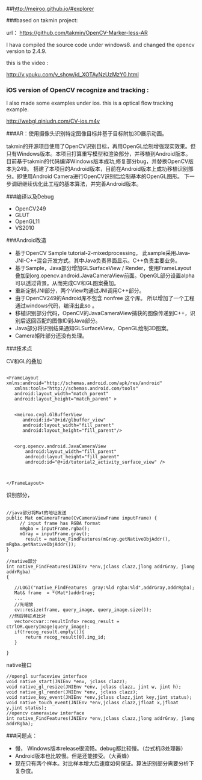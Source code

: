 ##http://meiroo.github.io/#explorer

###based on takmin project:

url： https://github.com/takmin/OpenCV-Marker-less-AR

I hava compiled the source code under windows8. and changed the opencv version to 2.4.9.

this is the video : 

http://v.youku.com/v_show/id_XOTAyNzUzMzY0.html 

### iOS version of OpenCV recognize and tracking : 

I also made some examples under ios. this is a optical flow tracking example.

http://webgl.qiniudn.com/CV-ios.m4v

###AR：使用摄像头识别特定图像目标并基于目标附加3D展示动画。

takmin的开源项目使用了OpenCV识别目标，再用OpenGL绘制增强现实效果。但只有Windows版本。本项目打算重写模型和渲染部分，并移植到Android版本。
目前基于takmin的代码编译Windows版本成功,修复部分bug，并替换OpenCV版本为249。
搭建了本项目的Android版本，目前在Android版本上成功移植识别部分。即使用Android Camera进行OpenCV识别后绘制基本的OpenGL图形。 下一步调研继续优化此工程的基本算法，并完善Android版本。

###编译以及Debug
 * OpenCV249
 * GLUT
 * OpenGL11
 * VS2010

###Android改造
 * 基于OpenCV Sample tutorial-2-mixedprocessing， 此sample采用Java-JNI-C++混合开发方式。其中Java负责界面显示。C++负责主要业务。
 * 基于Sample，Java部分增加GLSurfaceView / Render，使用FrameLayout叠加到org.opencv.android.JavaCameraView前面。OpenGL部分设置alpha可以透过背景。从而完成CV和GL图案叠加。
 * 重新定制JNI部分，两个View均通过JNI调用C++部分。
 * 由于OpenCV249的Android库不包含 nonfree 这个库。 所以增加了一个工程通过windows代码，编译出此so 。
 * 移植识别部分代码，OpenCV的JavaCameraView捕获的图像传递到C++，识别后返回匹配的图像ID到Java部分。
 * Java部分将识别结果通知GLSurfaceView，OpenGL绘制3D图案。
 * Camera矩阵部分还没有处理。
 
 ###技术点
 
 CV和GL的叠加
 
 ```
 
 <FrameLayout xmlns:android="http://schemas.android.com/apk/res/android"
    xmlns:tools="http://schemas.android.com/tools"
    android:layout_width="match_parent"
    android:layout_height="match_parent" >
    
    
    <meiroo.cvgl.GlBufferView
	   android:id="@+id/glbuffer_view"
	   android:layout_width="fill_parent"
	   android:layout_height="fill_parent"/>
	    

    <org.opencv.android.JavaCameraView
        android:layout_width="fill_parent"
        android:layout_height="fill_parent"
        android:id="@+id/tutorial2_activity_surface_view" />
    
    

</FrameLayout>
 ```
 
 
 识别部分，
 
 ```
 
 //java部分将Mat的地址发送
 public Mat onCameraFrame(CvCameraViewFrame inputFrame) {
      // input frame has RGBA format
      mRgba = inputFrame.rgba();
      mGray = inputFrame.gray();
  		result = native_FindFeatures(mGray.getNativeObjAddr(), mRgba.getNativeObjAddr());
}

//native部分
int native_FindFeatures(JNIEnv *env,jclass clazz,jlong addrGray, jlong addrRgba)
{
	
	//LOGI("native_FindFeatures  gray:%ld rgba:%ld",addrGray,addrRgba);
	Mat& frame  = *(Mat*)addrGray;
	...
	//先缩放
	cv::resize(frame, query_image, query_image.size());
  //然后特征点比对
	vector<cvar::resultInfo> recog_result = ctrlOR.queryImage(query_image);
	if(!recog_result.empty()){
		return recog_result[0].img_id;
	}
	
}
 ```
 
 native接口
 ```
 //opengl surfaceview interface
 void native_start(JNIEnv *env, jclass clazz);
void native_gl_resize(JNIEnv *env, jclass clazz, jint w, jint h);
void native_gl_render(JNIEnv *env, jclass clazz);
void native_key_event(JNIEnv *env,jclass clazz,jint key,jint status);
void native_touch_event(JNIEnv *env,jclass clazz,jfloat x,jfloat y,jint status);
//opencv cameraview interface 
int native_FindFeatures(JNIEnv *env,jclass clazz,jlong addrGray, jlong addrRgba);
 ```
 
 ###问题点：
  * 慢， Windows版本release很流畅。debug都比较慢。（台式机i3处理器）
  * Android版本也比较慢。但是还能接受。（大黄蜂）
  * 现在只有两个样本。对比样本增大后速度如何保证。算法识别部分需要分析下复杂度。

